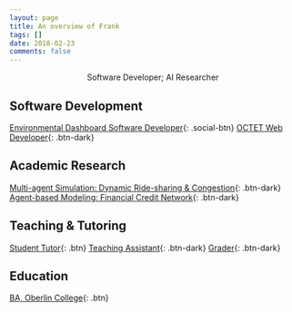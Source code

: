 ```yaml
---
layout: page
title: An overview of Frank
tags: []
date: 2018-02-23
comments: false
---
```

    
<center>Software Developer; AI Researcher</center>

## Software Development
[Environmental Dashboard Software Developer]({{site.url}}/CV){: .social-btn}
[OCTET Web Developer](){: .btn-dark}

## Academic Research 
[Multi-agent Simulation: Dynamic Ride-sharing & Congestion]({{site.url}}/research17){: .btn-dark}
[Agent-based Modeling: Financial Credit Network]({{site.url}}/research18){: .btn-dark}

## Teaching & Tutoring
[Student Tutor](){: .btn}
[Teaching Assistant]({{site.url}}/CS151){: .btn-dark}
[Grader]({{site.url}}/CS151){: .btn-dark}

## Education
[BA, Oberlin College]({{site.url}}/oberlin){: .btn}